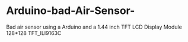 # Arduino-bad-Air-Sensor-
Bad air sensor using a Arduino and a 1.44 inch TFT LCD Display Module 128*128 TFT_ILI9163C 
